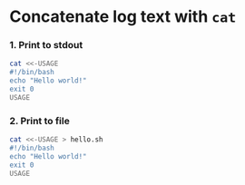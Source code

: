 # Concatenate log text with `cat`

### 1. Print to stdout

```bash
cat <<-USAGE
#!/bin/bash
echo "Hello world!"
exit 0
USAGE
```

### 2. Print to file

```bash
cat <<-USAGE > hello.sh
#!/bin/bash
echo "Hello world!"
exit 0
USAGE
```
